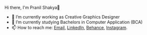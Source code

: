 Hi there, I'm Pranil Shakya👋

<!--
**pranilshakya/pranilshakya** is a ✨ _special_ ✨ repository because its `README.md` (this file) appears on your GitHub profile.-->

- 🔭 I’m currently working as Creative Graphics Designer
- 🌱 I’m currently studying Bachelors in Computer Application (BCA)
- 📫 How to reach me: [Email](pranilshakya123@gmail.com),
                      [LinkedIn](https://www.linkedin.com/in/pranilshakya/),
                      [Behance](https://www.behance.net/pranilshakya/),
                      [Instagram](https://www.instagram.com/pranilshakya_/).


